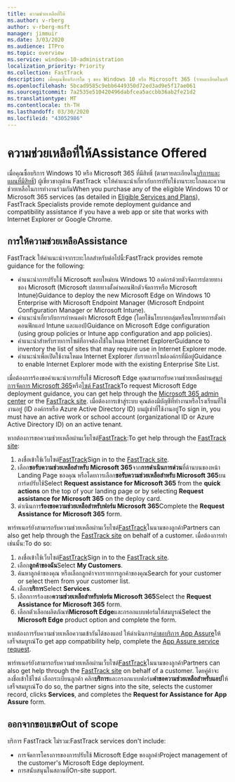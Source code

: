 ```yaml
---
title: ความช่วยเหลือที่ให้
ms.author: v-rberg
author: v-rberg-msft
manager: jimmuir
ms.date: 3/03/2020
ms.audience: ITPro
ms.topic: overview
ms.service: windows-10-administration
localization_priority: Priority
ms.collection: FastTrack
description: เมื่อคุณซื้อบริการใด ๆ ของ Windows 10 หรือ Microsoft 365 (รายละเอียดในบริการและแผนที่มีสิทธิ์) ผู้เชี่ยวชาญ FastTrack จะให้คําแนะนําการปรับใช้ระยะไกลและความช่วยเหลือในการทํางานร่วมกันถ้าคุณมีโปรแกรมประยุกต์เว็บหรือไซต์ที่ทํางานร่วมกับ Internet Explorer หรือ 10000000000
ms.openlocfilehash: 5bcad9585c9ebb6449350d72ed3ad9e5f17ae061
ms.sourcegitcommit: 7a2535e510420496dabfcea5accbb36ab2fe21d2
ms.translationtype: MT
ms.contentlocale: th-TH
ms.lasthandoff: 03/30/2020
ms.locfileid: "43052986"
---
```

# <a name="assistance-offered"></a><span data-ttu-id="28746-103">ความช่วยเหลือที่ให้</span><span class="sxs-lookup"><span data-stu-id="28746-103">Assistance Offered</span></span>

<span data-ttu-id="28746-104">เมื่อคุณซื้อบริการ Windows 10 หรือ Microsoft 365 ที่มีสิทธิ์ (ตามรายละเอียดใน[บริการและแผนที่มีสิทธิ์](M365-eligible-services-and-plans.md)) ผู้เชี่ยวชาญด้าน FastTrack จะให้คําแนะนําเกี่ยวกับการปรับใช้งานระยะไกลและความช่วยเหลือในการทํางานร่วมกัน</span><span class="sxs-lookup"><span data-stu-id="28746-104">When you purchase any of the eligible Windows 10 or Microsoft 365 services (as detailed in [Eligible Services and Plans](M365-eligible-services-and-plans.md)), FastTrack Specialists provide remote deployment guidance and compatibility assistance if you have a web app or site that works with Internet Explorer or Google Chrome.</span></span> 

## <a name="assistance"></a><span data-ttu-id="28746-105">การให้ความช่วยเหลือ</span><span class="sxs-lookup"><span data-stu-id="28746-105">Assistance</span></span>

<span data-ttu-id="28746-106">FastTrack ให้คําแนะนําจากระยะไกลสําหรับต่อไปนี้:</span><span class="sxs-lookup"><span data-stu-id="28746-106">FastTrack provides remote guidance for the following:</span></span>
- <span data-ttu-id="28746-107">คําแนะนําการปรับใช้ Microsoft ขอบใหม่บน Windows 10 องค์กรด้วยตัวจัดการปลายทางของ Microsoft (Microsoft ปลายทางตั้งค่าคอนฟิกตัวจัดการหรือ Microsoft Intune)</span><span class="sxs-lookup"><span data-stu-id="28746-107">Guidance to deploy the new Microsoft Edge on Windows 10 Enterprise with Microsoft Endpoint Manager (Microsoft Endpoint Configuration Manager or Microsoft Intune).</span></span>
- <span data-ttu-id="28746-108">คําแนะนําเกี่ยวกับการกําหนดค่า Microsoft Edge (โดยใช้นโยบายกลุ่มหรือนโยบายการตั้งค่าคอนฟิกแอป Intune และแอป)</span><span class="sxs-lookup"><span data-stu-id="28746-108">Guidance on Microsoft Edge configuration (using group policies or Intune app configuration and app policies).</span></span>
- <span data-ttu-id="28746-109">คําแนะนําสําหรับรายการไซต์ที่อาจต้องใช้ในโหมด Internet Explorer</span><span class="sxs-lookup"><span data-stu-id="28746-109">Guidance to inventory the list of sites that may require use in Internet Explorer mode.</span></span>
- <span data-ttu-id="28746-110">คําแนะนําเพื่อเปิดใช้งานโหมด Internet Explorer กับรายการไซต์องค์กรที่มีอยู่</span><span class="sxs-lookup"><span data-stu-id="28746-110">Guidance to enable Internet Explorer mode with the existing Enterprise Site List.</span></span>

<span data-ttu-id="28746-111">เมื่อต้องการร้องขอคําแนะนําการปรับใช้ Microsoft Edge คุณสามารถรับความช่วยเหลือผ่าน[ศูนย์การจัดการ Microsoft 365](https://go.microsoft.com/fwlink/?linkid=2032704)หรือ[ไซต์ FastTrack](https://go.microsoft.com/fwlink/?linkid=780698)</span><span class="sxs-lookup"><span data-stu-id="28746-111">To request Microsoft Edge deployment guidance, you can get help through the [Microsoft 365 admin center](https://go.microsoft.com/fwlink/?linkid=2032704) or the [FastTrack site](https://go.microsoft.com/fwlink/?linkid=780698).</span></span> <span data-ttu-id="28746-112">เมื่อต้องการเข้าสู่ระบบ คุณต้องมีบัญชีที่ทํางานหรือโรงเรียนที่ใช้งานอยู่ (ID องค์กรหรือ Azure Active Directory ID) บนผู้เช่าที่ใช้งานอยู่</span><span class="sxs-lookup"><span data-stu-id="28746-112">To sign in, you must have an active work or school account (organizational ID or Azure Active Directory ID) on an active tenant.</span></span> 

<span data-ttu-id="28746-113">หากต้องการขอความช่วยเหลือผ่านเว็บไซต์[FastTrack](https://go.microsoft.com/fwlink/?linkid=780698):</span><span class="sxs-lookup"><span data-stu-id="28746-113">To get help through the [FastTrack site](https://go.microsoft.com/fwlink/?linkid=780698):</span></span> 
1.    <span data-ttu-id="28746-114">ลงชื่อเข้าใช้เว็บไซต์[FastTrack](https://go.microsoft.com/fwlink/?linkid=780698)</span><span class="sxs-lookup"><span data-stu-id="28746-114">Sign in to the [FastTrack site](https://go.microsoft.com/fwlink/?linkid=780698).</span></span> 
2.    <span data-ttu-id="28746-115">เลือก**ขอรับความช่วยเหลือสําหรับ Microsoft 365**จาก**การดําเนินการด่วน**ที่ด้านบนของหน้า Landing Page ของคุณ หรือโดยการเลือก**ขอรับความช่วยเหลือสําหรับ Microsoft 365**บนการ์ดปรับใช้</span><span class="sxs-lookup"><span data-stu-id="28746-115">Select **Request assistance for Microsoft 365** from the **quick actions** on the top of your landing page or by selecting **Request assistance for Microsoft 365** on the deploy card.</span></span>
3.    <span data-ttu-id="28746-116">ดําเนินการ**ร้องขอความช่วยเหลือสําหรับฟอร์ม Microsoft 365**</span><span class="sxs-lookup"><span data-stu-id="28746-116">Complete the **Request Assistance for Microsoft 365** form.</span></span>
  
<span data-ttu-id="28746-117">พาร์ทเนอร์ยังสามารถรับความช่วยเหลือผ่านเว็บไซต์[FastTrack](https://go.microsoft.com/fwlink/?linkid=780698)ในนามของลูกค้า</span><span class="sxs-lookup"><span data-stu-id="28746-117">Partners can also get help through the [FastTrack site](https://go.microsoft.com/fwlink/?linkid=780698) on behalf of a customer.</span></span> <span data-ttu-id="28746-118">เมื่อต้องการทําเช่นนั้น:</span><span class="sxs-lookup"><span data-stu-id="28746-118">To do so:</span></span>
1.    <span data-ttu-id="28746-119">ลงชื่อเข้าใช้เว็บไซต์[FastTrack](https://go.microsoft.com/fwlink/?linkid=780698)</span><span class="sxs-lookup"><span data-stu-id="28746-119">Sign in to the [FastTrack site](https://go.microsoft.com/fwlink/?linkid=780698).</span></span> 
2.    <span data-ttu-id="28746-120">เลือก**ลูกค้าของฉัน**</span><span class="sxs-lookup"><span data-stu-id="28746-120">Select **My Customers**.</span></span>
3.    <span data-ttu-id="28746-121">ค้นหาลูกค้าของคุณ หรือเลือกลูกค้าจากรายการลูกค้าของคุณ</span><span class="sxs-lookup"><span data-stu-id="28746-121">Search for your customer or select them from your customer list.</span></span>
4.    <span data-ttu-id="28746-122">เลือก**บริการ**</span><span class="sxs-lookup"><span data-stu-id="28746-122">Select **Services**.</span></span>
5.    <span data-ttu-id="28746-123">เลือกการร้องขอ**ความช่วยเหลือสําหรับฟอร์ม Microsoft 365**</span><span class="sxs-lookup"><span data-stu-id="28746-123">Select the **Request Assistance for Microsoft 365** form.</span></span>
6.    <span data-ttu-id="28746-124">เลือกตัวเลือกผลิตภัณฑ์**Microsoft Edge**และกรอกแบบฟอร์มให้สมบูรณ์</span><span class="sxs-lookup"><span data-stu-id="28746-124">Select the **Microsoft Edge** product option and complete the form.</span></span>
 
<span data-ttu-id="28746-125">หากต้องการรับความช่วยเหลือความเข้ากันได้ของแอป ให้ดําเนินการ[คําขอบริการ App Assure](https://go.microsoft.com/fwlink/?linkid=2022721)ให้เสร็จสมบูรณ์</span><span class="sxs-lookup"><span data-stu-id="28746-125">To get app compatibility help, complete the [App Assure service request](https://go.microsoft.com/fwlink/?linkid=2022721).</span></span>

<span data-ttu-id="28746-126">พาร์ทเนอร์ยังสามารถรับความช่วยเหลือผ่านเว็บไซต์[FastTrack](https://go.microsoft.com/fwlink/?linkid=780698)ในนามของลูกค้า</span><span class="sxs-lookup"><span data-stu-id="28746-126">Partners can also get help through the [FastTrack site](https://go.microsoft.com/fwlink/?linkid=780698) on behalf of a customer.</span></span> <span data-ttu-id="28746-127">โดยคู่ค้าจะลงชื่อเข้าใช้ไซต์ เลือกระเบียนลูกค้า คลิก**บริการ**และกรอกแบบฟอร์ม**คําขอความช่วยเหลือสําหรับแอป**ให้เสร็จสมบูรณ์</span><span class="sxs-lookup"><span data-stu-id="28746-127">To do so, the partner signs into the site, selects the customer record, clicks **Services**, and completes the **Request for Assistance for App Assure** form.</span></span>

## <a name="out-of-scope"></a><span data-ttu-id="28746-128">ออกจากขอบเขต</span><span class="sxs-lookup"><span data-stu-id="28746-128">Out of scope</span></span>

<span data-ttu-id="28746-129">บริการ FastTrack ไม่รวม:</span><span class="sxs-lookup"><span data-stu-id="28746-129">FastTrack services don't include:</span></span>
- <span data-ttu-id="28746-130">การจัดการโครงการของการปรับใช้ Microsoft Edge ของลูกค้า</span><span class="sxs-lookup"><span data-stu-id="28746-130">Project management of the customer's Microsoft Edge deployment.</span></span>
- <span data-ttu-id="28746-131">การสนับสนุนในสถานที่</span><span class="sxs-lookup"><span data-stu-id="28746-131">On-site support.</span></span>

